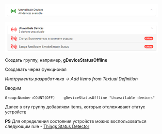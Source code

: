 [![](https://github.com/d51x/openhab-widgets/blob/master/UnavailableDevicesAccordionListItem/screen2.png)](https://github.com/d51x/openhab-widgets/blob/master/UnavailableDevicesAccordionListItem/screen2.png)

[![](https://github.com/d51x/openhab-widgets/blob/master/UnavailableDevicesAccordionListItem/screen1.png)](https://github.com/d51x/openhab-widgets/blob/master/UnavailableDevicesAccordionListItem/screen1.png)

Создать группу, например, **gDeviceStatusOffline**

Создавать через функционал 

*Инструменты разработчика -> Add Items from Textual Definition*

Вводим 

`Group:Number:COUNT(OFF)    gDeviceStatusOffline "Unavailable devices"`

Далее в эту группу добавляем items, которые отслеживают статус устройств

**PS** Для определения состояния устройств можно воспользоваться следующим rule - [Things Status Detector](https://github.com/d51x/openhab-scripts/tree/master/things_status "Things Status Detector")

